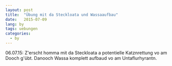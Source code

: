 ```yaml
---
layout: post
title:  "Übung mit da Steckloata und Wassaaufbau"
date:   2015-07-09
lang: by
tags: uebungen
categories:
  - by
---
```

06.07.15: Z'erscht homma mit da Steckloata a potentielle Katznrettung vo am Dooch g'übt. Danooch Wassa komplett aufbaud vo am Untaflurhyrantn.
